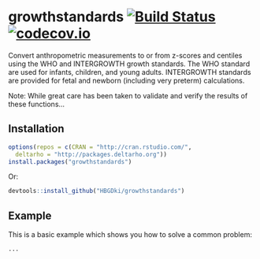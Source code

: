 # growthstandards [![Build Status](https://travis-ci.org/HBGDki/growthstandards.svg?branch=master)](https://travis-ci.org/HBGDki/growthstandards) [![codecov.io](https://codecov.io/gh/HBGDki/growthstandards/coverage.svg?branch=master)](https://codecov.io/gh/HBGDki/growthstandards?branch=master)

Convert anthropometric measurements to or from z-scores and centiles using the WHO and INTERGROWTH growth standards. The WHO standard are used for infants, children, and young adults. INTERGROWTH standards are provided for fetal and newborn (including very preterm) calculations.

Note: While great care has been taken to validate and verify the results of these functions...

## Installation

```r
options(repos = c(CRAN = "http://cran.rstudio.com/",
  deltarho = "http://packages.deltarho.org"))
install.packages("growthstandards")
```

Or:

```r
devtools::install_github("HBGDki/growthstandards")
```

## Example

This is a basic example which shows you how to solve a common problem:

```R
...
```
